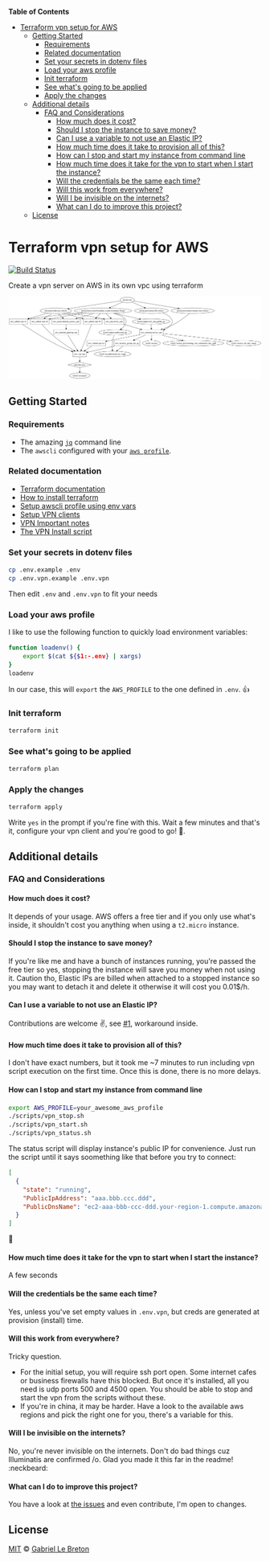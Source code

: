 <!-- START doctoc generated TOC please keep comment here to allow auto update -->
<!-- DON'T EDIT THIS SECTION, INSTEAD RE-RUN doctoc TO UPDATE -->
**Table of Contents**

- [Terraform vpn setup for AWS](#terraform-vpn-setup-for-aws)
  - [Getting Started](#getting-started)
    - [Requirements](#requirements)
    - [Related documentation](#related-documentation)
    - [Set your secrets in dotenv files](#set-your-secrets-in-dotenv-files)
    - [Load your aws profile](#load-your-aws-profile)
    - [Init terraform](#init-terraform)
    - [See what's going to be applied](#see-whats-going-to-be-applied)
    - [Apply the changes](#apply-the-changes)
  - [Additional details](#additional-details)
    - [FAQ and Considerations](#faq-and-considerations)
      - [How much does it cost?](#how-much-does-it-cost)
      - [Should I stop the instance to save money?](#should-i-stop-the-instance-to-save-money)
      - [Can I use a variable to not use an Elastic IP?](#can-i-use-a-variable-to-not-use-an-elastic-ip)
      - [How much time does it take to provision all of this?](#how-much-time-does-it-take-to-provision-all-of-this)
      - [How can I stop and start my instance from command line](#how-can-i-stop-and-start-my-instance-from-command-line)
      - [How much time does it take for the vpn to start when I start the instance?](#how-much-time-does-it-take-for-the-vpn-to-start-when-i-start-the-instance)
      - [Will the credentials be the same each time?](#will-the-credentials-be-the-same-each-time)
      - [Will this work from everywhere?](#will-this-work-from-everywhere)
      - [Will I be invisible on the internets?](#will-i-be-invisible-on-the-internets)
      - [What can I do to improve this project?](#what-can-i-do-to-improve-this-project)
  - [License](#license)

<!-- END doctoc generated TOC please keep comment here to allow auto update -->

# Terraform vpn setup for AWS

[![Build Status](https://travis-ci.com/GabLeRoux/terraform-aws-vpn.svg?branch=master)](https://travis-ci.com/GabLeRoux/terraform-aws-vpn)

Create a vpn server on AWS in its own vpc using terraform

![graph](./graph.svg)

## Getting Started

### Requirements

* The amazing [`jq`](https://stedolan.github.io/jq/) command line
* The `awscli` configured with your [`aws profile`](https://docs.aws.amazon.com/cli/latest/userguide/cli-multiple-profiles.html).

### Related documentation

* [Terraform documentation](https://www.terraform.io/docs/)
* [How to install terraform](https://www.terraform.io/intro/getting-started/install.html)
* [Setup awscli profile using env vars](https://www.terraform.io/docs/providers/aws/index.html#environment-variables)
* [Setup VPN clients](https://git.io/vpnclients)
* [VPN Important notes](https://git.io/vpnnotes)
* [The VPN Install script](https://git.io/vpnsetup)

### Set your secrets in dotenv files

```bash
cp .env.example .env
cp .env.vpn.example .env.vpn
```

Then edit `.env` and `.env.vpn` to fit your needs

### Load your aws profile

I like to use the following function to quickly load environment variables:

```bash
function loadenv() {
    export $(cat ${$1:-.env} | xargs)
}
loadenv
```

In our case, this will `export` the `AWS_PROFILE` to the one defined in `.env`. :+1:

### Init terraform

```bash
terraform init
```

### See what's going to be applied

```bash
terraform plan
```

### Apply the changes

```bash
terraform apply
```

Write `yes` in the prompt if you're fine with this. Wait a few minutes and that's it, configure your vpn client and you're good to go! :tada:. 

## Additional details

### FAQ and Considerations

#### How much does it cost?

It depends of your usage. AWS offers a free tier and if you only use what's inside, it shouldn't cost you anything when using a `t2.micro` instance.

#### Should I stop the instance to save money?

If you're like me and have a bunch of instances running, you're passed the free tier so yes, stopping the instance will save you money when not using it. Caution tho, Elastic IPs are billed when attached to a stopped instance so you may want to detach it and delete it otherwise it will cost you 0.01$/h.

#### Can I use a variable to not use an Elastic IP?

Contributions are welcome :v:, see [#1](https://github.com/GabLeRoux/terraform-aws-vpn/issues/1), workaround inside.

#### How much time does it take to provision all of this?

I don't have exact numbers, but it took me ~7 minutes to run including vpn script execution on the first time. Once this is done, there is no more delays.

#### How can I stop and start my instance from command line

```bash
export AWS_PROFILE=your_awesome_aws_profile
./scripts/vpn_stop.sh
./scripts/vpn_start.sh
./scripts/vpn_status.sh
```

The status script will display instance's public IP for convenience. Just run the script until it says soomething like that before you try to connect:

```json
[
  {
    "state": "running",
    "PublicIpAddress": "aaa.bbb.ccc.ddd",
    "PublicDnsName": "ec2-aaa-bbb-ccc-ddd.your-region-1.compute.amazonaws.com"
  }
]
```

:tada:

#### How much time does it take for the vpn to start when I start the instance?

A few seconds

#### Will the credentials be the same each time?

Yes, unless you've set empty values in `.env.vpn`, but creds are generated at provision (install) time.

#### Will this work from everywhere?

Tricky question.

* For the initial setup, you will require ssh port open. Some internet cafes or business firewalls have this blocked. But once it's installed, all you need is udp ports 500 and 4500 open. You should be able to stop and start the vpn from the scripts without these.
* If you're in china, it may be harder. Have a look to the available aws regions and pick the right one for you, there's a variable for this.

#### Will I be invisible on the internets?

No, you're never invisible on the internets. Don't do bad things cuz Illuminatis are confirmed /o\. Glad you made it this far in the readme! :neckbeard: 

#### What can I do to improve this project?

You have a look at [the issues](https://github.com/gableroux/terraform-aws-vpn/issues) and even contribute, I'm open to changes.

## License

[MIT](LICENSE.md) © [Gabriel Le Breton](https://gableroux.com)
